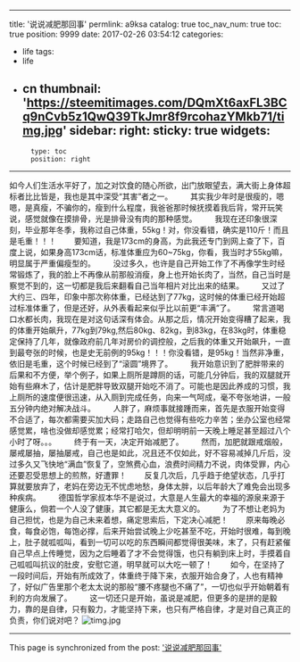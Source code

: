 
---
title: '说说减肥那回事'
permlink: a9ksa
catalog: true
toc_nav_num: true
toc: true
position: 9999
date: 2017-02-26 03:54:12
categories:
- life
tags:
- life
- cn
thumbnail: 'https://steemitimages.com/DQmXt6axFL3BCq9nCvb5z1QwQ39TkJmr8f9rcohazYMkb71/timg.jpg'
sidebar:
    right:
        sticky: true
widgets:
    -
        type: toc
        position: right
---


如今人们生活水平好了，加之对饮食的随心所欲，出门放眼望去，满大街上身体超标者比比皆是，我也是其中深受“其害”者之一。
　　其实我少年时是很瘦的，嗯嗯，是真瘦，不骗你的，瘦到什么程度，我爸爸那时候抚摸着我后背，常开玩笑说，感觉就像在摸排骨，光是排骨没有肉的那种感觉。
　　我现在还印象很深刻，毕业那年冬季，我称过自己体重，55kg！对，你没看错，确实是110斤！而且是毛重！！！
　　要知道，我是173cm的身高，为此我还专门到网上查了下，百度上说，如果身高173cm话，标准体重应为60~75kg，你看，我当时才55kg嘛，明显属于严重偏瘦型的。
　　没过多久，也许是自己开始工作了不再像学生时经常锻炼了，我的脸上不再像从前那般消瘦，身上也开始长肉了，当然，自己当时是察觉不到的，这一切都是我后来翻看自己当年相片对比出来的结果。
　　又过了大约三、四年，印象中那次称体重，已经达到了77kg，这时候的体重已经开始超过标准体重了，但是还好，从外表看起来似乎比以前更“丰满”了。
　　常言道喝口水都长肉，我现在是对这句话深有体会。从那之后，情况开始变得糟了起来，我的体重开始飙升，77kg到79kg,然后80kg、82kg，到83kg，在83kg时，体重稳定保持了几年，就像政府前几年对房价的调控般，之后我的体重又开始飙升，一直到最夸张的时候，也是史无前例的95kg！！！你没看错，是95kg！当然非净重，依旧是毛重，这个时候已经到了“滚圆”境界了。
　　我开始意识到了肥胖带来的后果和不方便，举个例子，如果上厕所是蹲厕的话，可能几分钟后，我的双腿就开始有些麻木了，估计是肥胖导致双腿开始吃不消了。可能也是因此养成的习惯，我上厕所的速度便很迅速，从入厕到完成任务，向来一气呵成，毫不夸张地讲，一般五分钟内绝对解决战斗。
　　人胖了，麻烦事就接踵而来，首先是衣服开始变得不合适了，每次都需要买加大码；走路自己也觉得有些吃力辛苦；坐办公室也经常感觉累，啥也没做却感觉累；经常打哈欠，但却明明前一天晚上睡足甚至超过八个小时了呀。。。
　　终于有一天，决定开始减肥了。
　　然而，加肥就跟戒烟般，屡戒屡抽，屡抽屡戒，自己也是如此，况且还不仅如此，好不容易减掉几斤后，没过多久又飞快地“满血”恢复了，空煞费心血，浪费时间精力不说，肉体受罪，内心还要忍受思想上的煎熬，好遭罪！
　　反复几次后，几乎趋于绝望状态，几乎打算就要放弃了，老妈在旁边无不忧虑地愁，身体太胖，以后年龄大了难免会出现多种疾病。
　　德国哲学家叔本华不是说过，大意是人生最大的幸福的源泉来源于健康么，倘若一个人没了健康，其它都是无太大意义的。
　　为了不想让老妈为自己担忧，也是为自己未来着想，痛定思索后，下定决心减肥！
　　原来每晚必食，每食必饱，每饱必撑，后来开始尝试晚上少吃甚至不吃，开始时很难，每到晚上，肚子就呱呱叫，看到一切可以吃的东西瞬间都觉得很美味，末了，只有赶紧催自己早点上传睡觉，因为之后睡着了才不会觉得饿，也只有躺到床上时，手摸着自己呱呱叫抗议的肚皮，安慰它道，明早就可以大吃一顿了！
　　如今，在坚持了一段时间后，开始有所成效了，体重终于降下来，衣服开始合身了，人也有精神了，好似广告里那个老太太说的那般“腰不疼腿也不痛了”，一切也似乎开始朝着有利的方向发展了。
　　这一切还只是开始，虽说是减肥，但更多的是拼的是毅力，靠的是自律，只有毅力，才能坚持下来，也只有严格自律，才是对自己真正的负责，你们说对吧？
![timg.jpg](https://steemitimages.com/DQmXt6axFL3BCq9nCvb5z1QwQ39TkJmr8f9rcohazYMkb71/timg.jpg)

- - -

This page is synchronized from the post: ['说说减肥那回事'](https://steemit.com/@rivalhw/a9ksa)
